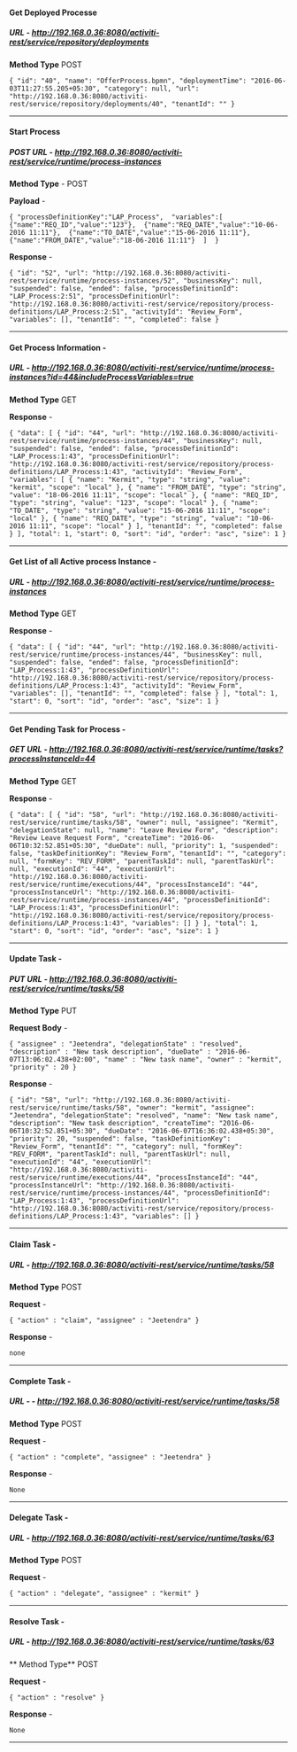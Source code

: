 #### Get Deployed Processe
##### URL - http://192.168.0.36:8080/activiti-rest/service/repository/deployments
**Method Type** POST

`{
  "id": "40",
  "name": "OfferProcess.bpmn",
  "deploymentTime": "2016-06-03T11:27:55.205+05:30",
  "category": null,
  "url": "http://192.168.0.36:8080/activiti-rest/service/repository/deployments/40",
  "tenantId": ""
}`

----------

#### Start Process 

##### POST URL - http://192.168.0.36:8080/activiti-rest/service/runtime/process-instances
**Method Type** - POST 

**Payload** -

`{
    "processDefinitionKey":"LAP_Process", 
        "variables":[ 
            {"name":"REQ_ID","value":"123"}, 
            {"name":"REQ_DATE","value":"10-06-2016 11:11"}, 
            {"name":"TO_DATE","value":"15-06-2016 11:11"}, 
            {"name":"FROM_DATE","value":"18-06-2016 11:11"} 
        ] 
}` 


**Response** - 

`{
  "id": "52",
  "url": "http://192.168.0.36:8080/activiti-rest/service/runtime/process-instances/52",
  "businessKey": null,
  "suspended": false,
  "ended": false,
  "processDefinitionId": "LAP_Process:2:51",
  "processDefinitionUrl": "http://192.168.0.36:8080/activiti-rest/service/repository/process-definitions/LAP_Process:2:51",
  "activityId": "Review_Form",
  "variables": [],
  "tenantId": "",
  "completed": false
}`

------

#### Get Process Information - 
##### URL - http://192.168.0.36:8080/activiti-rest/service/runtime/process-instances?id=44&includeProcessVariables=true
**Method Type** GET

**Response** -

`{
  "data": [
    {
      "id": "44",
      "url": "http://192.168.0.36:8080/activiti-rest/service/runtime/process-instances/44",
      "businessKey": null,
      "suspended": false,
      "ended": false,
      "processDefinitionId": "LAP_Process:1:43",
      "processDefinitionUrl": "http://192.168.0.36:8080/activiti-rest/service/repository/process-definitions/LAP_Process:1:43",
      "activityId": "Review_Form",
      "variables": [
        {
          "name": "Kermit",
          "type": "string",
          "value": "kermit",
          "scope": "local"
        },
        {
          "name": "FROM_DATE",
          "type": "string",
          "value": "18-06-2016 11:11",
          "scope": "local"
        },
        {
          "name": "REQ_ID",
          "type": "string",
          "value": "123",
          "scope": "local"
        },
        {
          "name": "TO_DATE",
          "type": "string",
          "value": "15-06-2016 11:11",
          "scope": "local"
        },
        {
          "name": "REQ_DATE",
          "type": "string",
          "value": "10-06-2016 11:11",
          "scope": "local"
        }
      ],
      "tenantId": "",
      "completed": false
    }
  ],
  "total": 1,
  "start": 0,
  "sort": "id",
  "order": "asc",
  "size": 1
}`

------------


#### Get List of all Active process Instance - 
##### URL - http://192.168.0.36:8080/activiti-rest/service/runtime/process-instances
**Method Type** GET

**Response** - 

`{
  "data": [
    {
      "id": "44",
      "url": "http://192.168.0.36:8080/activiti-rest/service/runtime/process-instances/44",
      "businessKey": null,
      "suspended": false,
      "ended": false,
      "processDefinitionId": "LAP_Process:1:43",
      "processDefinitionUrl": "http://192.168.0.36:8080/activiti-rest/service/repository/process-definitions/LAP_Process:1:43",
      "activityId": "Review_Form",
      "variables": [],
      "tenantId": "",
      "completed": false
    }
  ],
  "total": 1,
  "start": 0,
  "sort": "id",
  "order": "asc",
  "size": 1
}`

------------

#### Get Pending Task for Process - 
##### GET URL - http://192.168.0.36:8080/activiti-rest/service/runtime/tasks?processInstanceId=44
**Method Type** GET

**Response** - 

`{
  "data": [
    {
      "id": "58",
      "url": "http://192.168.0.36:8080/activiti-rest/service/runtime/tasks/58",
      "owner": null,
      "assignee": "Kermit",
      "delegationState": null,
      "name": "Leave Review Form",
      "description": "Review Leave Request Form",
      "createTime": "2016-06-06T10:32:52.851+05:30",
      "dueDate": null,
      "priority": 1,
      "suspended": false,
      "taskDefinitionKey": "Review_Form",
      "tenantId": "",
      "category": null,
      "formKey": "REV_FORM",
      "parentTaskId": null,
      "parentTaskUrl": null,
      "executionId": "44",
      "executionUrl": "http://192.168.0.36:8080/activiti-rest/service/runtime/executions/44",
      "processInstanceId": "44",
      "processInstanceUrl": "http://192.168.0.36:8080/activiti-rest/service/runtime/process-instances/44",
      "processDefinitionId": "LAP_Process:1:43",
      "processDefinitionUrl": "http://192.168.0.36:8080/activiti-rest/service/repository/process-definitions/LAP_Process:1:43",
      "variables": []
    }
  ],
  "total": 1,
  "start": 0,
  "sort": "id",
  "order": "asc",
  "size": 1
}`

---------

#### Update Task - 
##### PUT URL - http://192.168.0.36:8080/activiti-rest/service/runtime/tasks/58
**Method Type** PUT

**Request Body** - 

`{
  "assignee" : "Jeetendra",
  "delegationState" : "resolved",
  "description" : "New task description",
  "dueDate" : "2016-06-07T13:06:02.438+02:00",
  "name" : "New task name",
  "owner" : "kermit",
  "priority" : 20
}`

**Response** - 

`{
  "id": "58",
  "url": "http://192.168.0.36:8080/activiti-rest/service/runtime/tasks/58",
  "owner": "kermit",
  "assignee": "Jeetendra",
  "delegationState": "resolved",
  "name": "New task name",
  "description": "New task description",
  "createTime": "2016-06-06T10:32:52.851+05:30",
  "dueDate": "2016-06-07T16:36:02.438+05:30",
  "priority": 20,
  "suspended": false,
  "taskDefinitionKey": "Review_Form",
  "tenantId": "",
  "category": null,
  "formKey": "REV_FORM",
  "parentTaskId": null,
  "parentTaskUrl": null,
  "executionId": "44",
  "executionUrl": "http://192.168.0.36:8080/activiti-rest/service/runtime/executions/44",
  "processInstanceId": "44",
  "processInstanceUrl": "http://192.168.0.36:8080/activiti-rest/service/runtime/process-instances/44",
  "processDefinitionId": "LAP_Process:1:43",
  "processDefinitionUrl": "http://192.168.0.36:8080/activiti-rest/service/repository/process-definitions/LAP_Process:1:43",
  "variables": []
}`

---------

#### Claim Task - 
##### URL - http://192.168.0.36:8080/activiti-rest/service/runtime/tasks/58
**Method Type** POST

**Request** - 

`{
  "action" : "claim",
  "assignee" : "Jeetendra"
}`

**Response** - 

`none`

--------

#### Complete Task - 
##### URL - - http://192.168.0.36:8080/activiti-rest/service/runtime/tasks/58
**Method Type** POST

**Request** - 

`{
  "action" : "complete",
  "assignee" : "Jeetendra"
}`

**Response** - 

`None`

--------

#### Delegate Task - 
##### URL - http://192.168.0.36:8080/activiti-rest/service/runtime/tasks/63
**Method Type** POST

**Request** - 

`{
  "action" : "delegate",
  "assignee" : "kermit"
}`

--------

#### Resolve Task - 
##### URL - http://192.168.0.36:8080/activiti-rest/service/runtime/tasks/63
** Method Type** POST

**Request** - 

`{
  "action" : "resolve"
}`

**Response** - 

`None`

---------
